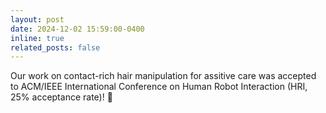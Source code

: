 ```yaml
---
layout: post
date: 2024-12-02 15:59:00-0400
inline: true
related_posts: false
---
```


Our work on contact-rich hair manipulation for assitive care was accepted to ACM/IEEE International Conference on Human Robot Interaction (HRI, 25% acceptance rate)! :tada: 
